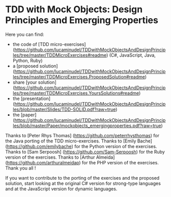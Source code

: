 # TDD with Mock Objects: Design Principles and Emerging Properties

Here you can find:

-  the code of [TDD micro-exercises] (https://github.com/lucaminudel/TDDwithMockObjectsAndDesignPrinciples/tree/master/TDDMicroExercises#readme) (C#, JavaScript, Java, Python, Ruby)
-  a [proposed solution] (https://github.com/lucaminudel/TDDwithMockObjectsAndDesignPrinciples/tree/master/TDDMicroExercises.ProposedSolution#readme) 
-  share [your solution] (https://github.com/lucaminudel/TDDwithMockObjectsAndDesignPrinciples/tree/master/TDDMicroExercises.YoursSolutions#readme) 
-  the [presentation] (https://github.com/lucaminudel/TDDwithMockObjectsAndDesignPrinciples/blob/master/Slides/TDD-SOLID.pdf?raw=true)
-  the [paper] (https://github.com/lucaminudel/TDDwithMockObjectsAndDesignPrinciples/blob/master/Paper/mockobjects_emergingproperties.pdf?raw=true)

Thanks to [Peter Rhys Thomas] (https://github.com/peterrhysthomas) for the Java porting of the TDD micro-exercises.
Thanks to [Emily Bache] (https://github.com/emilybache) for the Python version of the exercises. 
Thanks to [Sam Serpoosh] (https://github.com/Sam-Serpoosh) for the Ruby version of the exercises.
Thanks to [Arthur Almeida] (https://github.com/arthuralmeidap) for the PHP version of the exercises. 
Thank you all !

If you want to contribute to the porting of the exercises and the proposed solution, start looking at the original C# version for strong-type languages and at the JavaScript version for dynamic languages.
